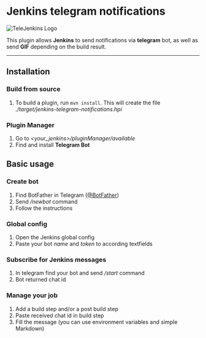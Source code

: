 # Jenkins telegram notifications

![TeleJenkins Logo](https://pp.vk.me/c636926/v636926471/193d1/fARBefBcfzs.jpg)

This plugin allows **Jenkins** to send notifications via **telegram** bot, as well as send **GIF** depending on the build result.

---
 
## Installation

### Build from source 
1. To build a plugin, run `mvn install`. This will create the file *./target/jenkins-telegram-notifications.hpi*

### Plugin Manager
1. Go to *<your_jenkins>/pluginManager/available*
2. Find and install **Telegram Bot**


## Basic usage
### Create bot
1. Find BotFather in Telegram ([@BotFather](https://t.me/@BotFather))
2. Send */newbot* command 
3. Follow the instructions

### Global config
1. Open the Jenkins global config
2. Paste your bot *name* and *token* to according textfields

### Subscribe for Jenkins messages
1. In telegram find your bot and send */start* command
2. Bot returned chat id

### Manage your job
1. Add a build step and/or a post build step
2. Paste received chat id in build step
3. Fill the message (you can use environment variables and simple Markdown)


